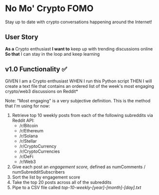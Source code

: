 # No Mo' Crypto FOMO

Stay up to date with crypto conversations happening around the Internet!

## User Story

**As a** Crypto enthusiast
**I want to** keep up with trending discussions online
**So that** I can stay in the loop and keep learning

## v1.0 Functionality ✅

GIVEN I am a Crypto enthusiast
WHEN I run this Python script
THEN I will create a text file that contains an ordered list of the week's most engaging crypto/web3 discussions on Reddit*


Note: "Most engaging" is a very subjective definition. This is the method that I'm using for now:
1. Retrieve top 10 weekly posts from each of the following subreddits via Reddit API:
	- /r/Bitcoin
	- /r/Ethereum
	- /r/Solana
	- /r/Stellar
	- /r/CryptoCurrency
	- /r/CryptoCurrencies
	- /r/DeFi
	- /r/Web3
2. Give each post an *engagement score,* defined as numComments / numSubredditSubscribers
3. Sort the list by engagement score
4. Take the top 20 posts across all of the subreddits
5. Pipe to a CSV file called *top-10-weekly-[year]-[month]-[day].txt*
